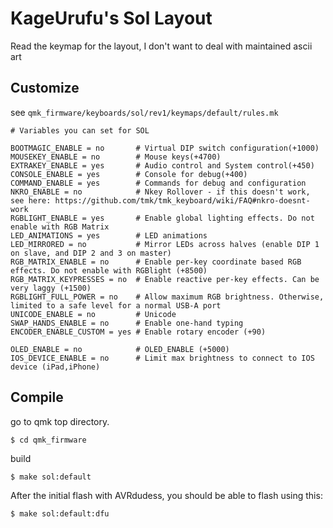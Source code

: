 # KageUrufu's Sol Layout

Read the keymap for the layout, I don't want to deal with maintained ascii art

## Customize

see `qmk_firmware/keyboards/sol/rev1/keymaps/default/rules.mk`

```
# Variables you can set for SOL

BOOTMAGIC_ENABLE = no       # Virtual DIP switch configuration(+1000)
MOUSEKEY_ENABLE = no        # Mouse keys(+4700)
EXTRAKEY_ENABLE = yes       # Audio control and System control(+450)
CONSOLE_ENABLE = yes        # Console for debug(+400)
COMMAND_ENABLE = yes        # Commands for debug and configuration
NKRO_ENABLE = no            # Nkey Rollover - if this doesn't work, see here: https://github.com/tmk/tmk_keyboard/wiki/FAQ#nkro-doesnt-work
RGBLIGHT_ENABLE = yes       # Enable global lighting effects. Do not enable with RGB Matrix
LED_ANIMATIONS = yes        # LED animations
LED_MIRRORED = no           # Mirror LEDs across halves (enable DIP 1 on slave, and DIP 2 and 3 on master)
RGB_MATRIX_ENABLE = no      # Enable per-key coordinate based RGB effects. Do not enable with RGBlight (+8500)
RGB_MATRIX_KEYPRESSES = no  # Enable reactive per-key effects. Can be very laggy (+1500)
RGBLIGHT_FULL_POWER = no    # Allow maximum RGB brightness. Otherwise, limited to a safe level for a normal USB-A port
UNICODE_ENABLE = no         # Unicode
SWAP_HANDS_ENABLE = no      # Enable one-hand typing
ENCODER_ENABLE_CUSTOM = yes # Enable rotary encoder (+90)

OLED_ENABLE = no            # OLED_ENABLE (+5000)
IOS_DEVICE_ENABLE = no      # Limit max brightness to connect to IOS device (iPad,iPhone)

```
## Compile

go to qmk top directory.
```
$ cd qmk_firmware
```

build
```
$ make sol:default
```

After the initial flash with AVRdudess, you should be able to flash using this:
```
$ make sol:default:dfu
```